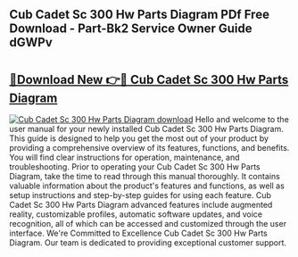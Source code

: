 ## Cub Cadet Sc 300 Hw Parts Diagram PDf Free Download - Part-Bk2 Service Owner Guide dGWPv

# <h2><a href="http://dfiyam0.blite.top/?on=Cub+Cadet+Sc+300+Hw+Parts+Diagram">🔗Download New 👉🔴 Cub Cadet Sc 300 Hw Parts Diagram</a></h2>

[![Cub Cadet Sc 300 Hw Parts Diagram download](https://i.imgur.com/lujVjoI.png)](http://dfiyam0.blite.top/?on=Cub+Cadet+Sc+300+Hw+Parts+Diagram)
Hello and welcome to the user manual for your newly installed Cub Cadet Sc 300 Hw Parts Diagram. This guide is designed to help you get the most out of your product by providing a comprehensive overview of its features, functions, and benefits. You will find clear instructions for operation, maintenance, and troubleshooting. Prior to operating your Cub Cadet Sc 300 Hw Parts Diagram, take the time to read through this manual thoroughly. It contains valuable information about the product's features and functions, as well as setup instructions and step-by-step guides for using each feature. Cub Cadet Sc 300 Hw Parts Diagram advanced features include augmented reality, customizable profiles, automatic software updates, and voice recognition, all of which can be accessed and customized through the user interface. We're Committed to Excellence Cub Cadet Sc 300 Hw Parts Diagram. Our team is dedicated to providing exceptional customer support.
